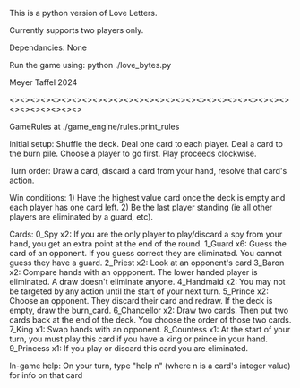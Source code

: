 This is a python version of Love Letters.

Currently supports two players only.

Dependancies: None

Run the game using: python ./love_bytes.py

Meyer Taffel 2024

<><><><><><><><><><><><><><><><><><><><><><><><><><><><><><><><><><>

GameRules at ./game_engine/rules.print_rules

Initial setup:
Shuffle the deck. Deal one card to each player. Deal a card to the burn pile.
Choose a player to go first. Play proceeds clockwise.

Turn order:
Draw a card, discard a card from your hand, resolve that card's action.

Win conditions:
    1) Have the highest value card once the deck is empty and each player has one card left.
    2) Be the last player standing (ie all other players are eliminated by a guard, etc).

Cards:
0_Spy        x2: If you are the only player to play/discard a spy from your hand, you get an extra point at the end of the round.
1_Guard      x6: Guess the card of an opponent. If you guess correct they are eliminated. You cannot guess they have a guard.
2_Priest     x2: Look at an opponent's card
3_Baron      x2: Compare hands with an oppponent. The lower handed player is eliminated. A draw doesn't eliminate anyone.
4_Handmaid   x2: You may not be targeted by any action until the start of your next turn.
5_Prince     x2: Choose an opponent. They discard their card and redraw. If the deck is empty, draw the burn_card.
6_Chancellor x2: Draw two cards. Then put two cards back at the end of the deck. You choose the order of those two cards.
7_King       x1: Swap hands with an opponent.
8_Countess   x1: At the start of your turn, you must play this card if you have a king or prince in your hand.
9_Princess   x1: If you play or discard this card you are eliminated.

In-game help:
On your turn, type "help n" (where n is a card's integer value) for info on that card